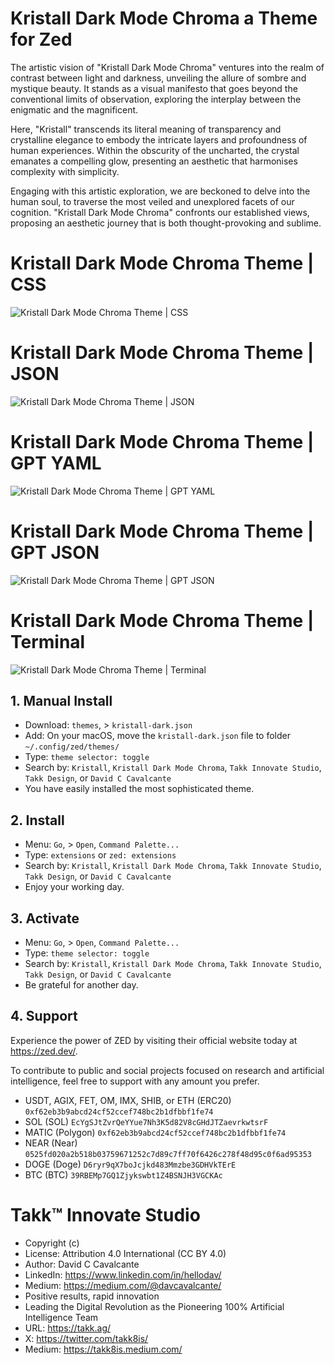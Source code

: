 # Kristall Dark Mode Chroma a Theme for Zed

The artistic vision of "Kristall Dark Mode Chroma" ventures into the realm of contrast between light and darkness, unveiling the allure of sombre and mystique beauty. It stands as a visual manifesto that goes beyond the conventional limits of observation, exploring the interplay between the enigmatic and the magnificent.

Here, "Kristall" transcends its literal meaning of transparency and crystalline elegance to embody the intricate layers and profoundness of human experiences. Within the obscurity of the uncharted, the crystal emanates a compelling glow, presenting an aesthetic that harmonises complexity with simplicity.

Engaging with this artistic exploration, we are beckoned to delve into the human soul, to traverse the most veiled and unexplored facets of our cognition. "Kristall Dark Mode Chroma" confronts our established views, proposing an aesthetic journey that is both thought-provoking and sublime.

# Kristall Dark Mode Chroma Theme | CSS

![Kristall Dark Mode Chroma Theme | CSS](./assets/screenshot-01.png)

# Kristall Dark Mode Chroma Theme | JSON

![Kristall Dark Mode Chroma Theme | JSON](./assets/screenshot-02.png)

# Kristall Dark Mode Chroma Theme | GPT YAML

![Kristall Dark Mode Chroma Theme | GPT YAML](./assets/screenshot-03.png)

# Kristall Dark Mode Chroma Theme | GPT JSON

![Kristall Dark Mode Chroma Theme | GPT JSON](./assets/screenshot-04.png)

# Kristall Dark Mode Chroma Theme | Terminal

![Kristall Dark Mode Chroma Theme | Terminal](./assets/screenshot-05.png)

## 1. Manual Install

-   Download: `themes`, > `kristall-dark.json`
-   Add: On your macOS, move the `kristall-dark.json` file to folder `~/.config/zed/themes/`
-   Type: `theme selector: toggle`
-   Search by: `Kristall`, `Kristall Dark Mode Chroma`, `Takk Innovate Studio`, `Takk Design`, or `David C Cavalcante`
-   You have easily installed the most sophisticated theme.

## 2. Install

-   Menu: `Go`, > `Open`, `Command Palette...`
-   Type: `extensions` or `zed: extensions`
-   Search by: `Kristall`, `Kristall Dark Mode Chroma`, `Takk Innovate Studio`, `Takk Design`, or `David C Cavalcante`
-   Enjoy your working day.

## 3. Activate

-   Menu: `Go`, > `Open`, `Command Palette...`
-   Type: `theme selector: toggle`
-   Search by: `Kristall`, `Kristall Dark Mode Chroma`, `Takk Innovate Studio`, `Takk Design`, or `David C Cavalcante`
-   Be grateful for another day.

## 4. Support

Experience the power of ZED by visiting their official website today at https://zed.dev/.

To contribute to public and social projects focused on research and artificial intelligence, feel free to support with any amount you prefer.

-   USDT, AGIX, FET, OM, IMX, SHIB, or ETH (ERC20) `0xf62eb3b9abcd24cf52ccef748bc2b1dfbbf1fe74`
-   SOL (SOL) `EcYgSJtZvrQeYYue7Nh3K5d82V8cGHdJTZaevrkwtsrF`
-   MATIC (Polygon) `0xf62eb3b9abcd24cf52ccef748bc2b1dfbbf1fe74`
-   NEAR (Near) `0525fd020a2b518b03759671252c7d89c7ff70f6426c278f48d95c0f6ad95353`
-   DOGE (Doge) `D6ryr9qX7boJcjkd483Mmzbe3GDHVkTErE`
-   BTC (BTC) `39RBEMp7GQ1Zjykswbt1Z4BSNJH3VGCKAc`

# Takk™ Innovate Studio

-   Copyright (c)
-   License: Attribution 4.0 International (CC BY 4.0)
-   Author: David C Cavalcante
-   LinkedIn: https://www.linkedin.com/in/hellodav/
-   Medium: https://medium.com/@davcavalcante/
-   Positive results, rapid innovation
-   Leading the Digital Revolution as the Pioneering 100% Artificial Intelligence Team
-   URL: https://takk.ag/
-   X: https://twitter.com/takk8is/
-   Medium: https://takk8is.medium.com/
